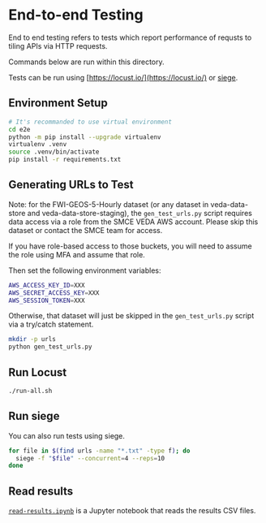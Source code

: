 # End-to-end Testing

End to end testing refers to tests which report performance of requsts to tiling APIs via HTTP requests.

Commands below are run within this directory.

Tests can be run using [https://locust.io/](https://locust.io/) or [siege](https://www.joedog.org/siege-home/).

## Environment Setup

```bash
# It's recommanded to use virtual environment
cd e2e
python -m pip install --upgrade virtualenv
virtualenv .venv
source .venv/bin/activate
pip install -r requirements.txt
```

## Generating URLs to Test

Note: for the FWI-GEOS-5-Hourly dataset (or any dataset in veda-data-store and veda-data-store-staging), the `gen_test_urls.py` script requires data access via a role from the SMCE VEDA AWS account. Please skip this dataset or contact the SMCE team for access.

If you have role-based access to those buckets, you will need to assume the role using MFA and assume that role.

Then set the following environment variables:

```bash
AWS_ACCESS_KEY_ID=XXX
AWS_SECRET_ACCESS_KEY=XXX
AWS_SESSION_TOKEN=XXX
```

Otherwise, that dataset will just be skipped in the `gen_test_urls.py` script via a try/catch statement.

```bash
mkdir -p urls
python gen_test_urls.py
```

## Run Locust

```bash
./run-all.sh
```

## Run siege

You can also run tests using siege.

```bash
for file in $(find urls -name "*.txt" -type f); do
  siege -f "$file" --concurrent=4 --reps=10
done
```

## Read results

[`read-results.ipynb`](./read-results.ipynb) is a Jupyter notebook that reads the results CSV files.
